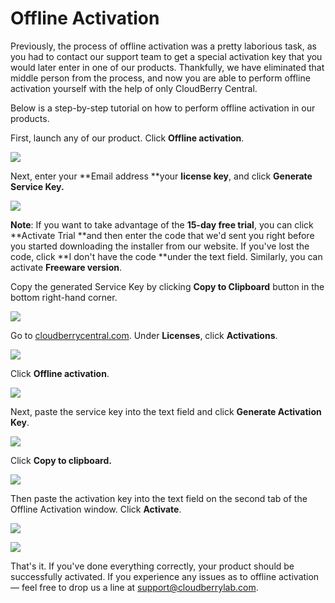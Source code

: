 # Offline Activation

Previously, the process of offline activation was a pretty laborious task, as you had to contact our support team to get a special activation key that you would later enter in one of our products. Thankfully, we have eliminated that middle person from the process, and now you are able to perform offline activation yourself with the help of only CloudBerry Central.

Below is a step-by-step tutorial on how to perform offline activation in our products.

First, launch any of our product. Click **Offline activation**.

![](../../.gitbook/assets/capture1.PNG)

Next, enter your **Email address **your **license key**, and click **Generate Service Key.**

![](../../.gitbook/assets/capture2.PNG)

**Note**: If you want to take advantage of the **15-day free trial**, you can click **Activate Trial **and then enter the code that we'd sent you right before you started downloading the installer from our website. If you've lost the code, click **I don't have the code **under the text field. Similarly, you can activate **Freeware version**.

Copy the generated Service Key by clicking **Copy to Clipboard** button in the bottom right-hand corner.

![](../../.gitbook/assets/capture3offline.png)

Go to [cloudberrycentral.com](https://www.cloudberrycentral.com/Admin/cloudberrycentral.com). Under **Licenses**, click **Activations**.

![](../../.gitbook/assets/offlineactivation5.png)

Click **Offline activation**.

![](../../.gitbook/assets/offlineactivation6.png)

Next, paste the service key into the text field and click **Generate Activation Key**.

![](../../.gitbook/assets/offlineactivation7.png)

Click **Copy to clipboard.**

![](../../.gitbook/assets/offlineactivation8.png)

Then paste the activation key into the text field on the second tab of the Offline Activation window. Click **Activate**.

![](../../.gitbook/assets/capture4offline.png)

![](../../.gitbook/assets/offlineactivation10.png)

That's it. If you've done everything correctly, your product should be successfully activated. If you experience any issues as to offline activation — feel free to drop us a line at [support@cloudberrylab.com](mailto:support@cloudberrylab.com).

